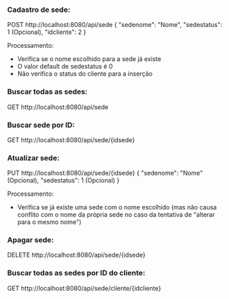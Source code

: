 <h3>Cadastro de sede:</h3>
POST 
http://localhost:8080/api/sede
{
  "sedenome": "Nome",
  "sedestatus": 1 (Opcional),
  "idcliente": 2
}

Processamento:
- Verifica se o nome escolhido para a sede já existe
- O valor default de sedestatus é 0
- Não verifica o status do cliente para a inserção

<h3>Buscar todas as sedes:</h3>
GET
http://localhost:8080/api/sede

<h3>Buscar sede por ID:</h3>
GET
http://localhost:8080/api/sede/{idsede}

<h3>Atualizar sede:</h3>
PUT
http://localhost:8080/api/sede/{idsede}
{
  "sedenome": "Nome" (Opcional),
  "sedestatus": 1 (Opcional)
}

Processamento:
- Verifica se já existe uma sede com o nome escolhido (mas não causa conflito com o nome da própria sede no caso da tentativa de "alterar para o mesmo nome")

<h3>Apagar sede:</h3>
DELETE
http://localhost:8080/api/sede/{idsede}

<h3>Buscar todas as sedes por ID do cliente:</h3>
GET
http://localhost:8080/api/sede/cliente/{idcliente}